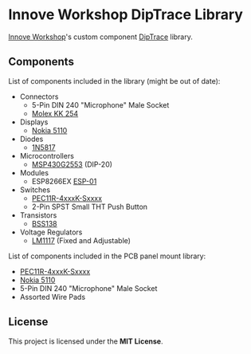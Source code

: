 # Innove Workshop DipTrace Library

[Innove Workshop](http://innoveworkshop.com/)'s custom component [DipTrace](https://diptrace.com) library.


## Components

List of components included in the library (might be out of date):

  - Connectors
    - 5-Pin DIN 240 "Microphone" Male Socket
    - [Molex KK 254](https://www.molex.com/molex/products/family/kk_254_rpc_connector_system)
  - Displays
    - [Nokia 5110](https://www.sparkfun.com/products/10168)
  - Diodes
    - [1N5817](https://www.st.com/en/diodes-and-rectifiers/1n5817.html)
  - Microcontrollers
    - [MSP430G2553](http://www.ti.com/lit/ds/symlink/msp430g2253.pdf) (DIP-20)
  - Modules
    - ESP8266EX [ESP-01](https://www.sparkfun.com/products/13678)
  - Switches
    - [PEC11R-4xxxK-Sxxxx](http://www.bourns.com/docs/Product-Datasheets/pec11R.pdf)
    - 2-Pin SPST Small THT Push Button
  - Transistors
    - [BSS138](http://www.onsemi.com/pub/Collateral/BSS138-D.PDF)
  - Voltage Regulators
    - [LM1117](http://www.ti.com/lit/ds/symlink/lm1117.pdf) (Fixed and Adjustable)

List of components included in the PCB panel mount library:

  - [PEC11R-4xxxK-Sxxxx](http://www.bourns.com/docs/Product-Datasheets/pec11R.pdf)
  - [Nokia 5110](https://www.sparkfun.com/products/10168)
  - 5-Pin DIN 240 "Microphone" Male Socket
  - Assorted Wire Pads


## License

This project is licensed under the **MIT License**.